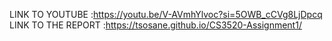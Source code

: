 LINK TO YOUTUBE  :https://youtu.be/V-AVmhYlvoc?si=5OWB_cCVg8LjDpcq
LINK TO THE REPORT :https://tsosane.github.io/CS3520-Assignment1/
